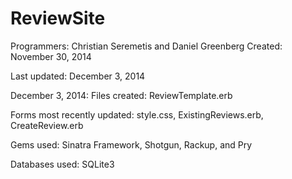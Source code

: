 ReviewSite
==========

Programmers: Christian Seremetis and Daniel Greenberg
Created: November 30, 2014

Last updated: December 3, 2014

December 3, 2014: Files created: ReviewTemplate.erb

Forms most recently updated: style.css, ExistingReviews.erb,
CreateReview.erb

Gems used: Sinatra Framework, Shotgun, Rackup, and Pry

Databases used: SQLite3
